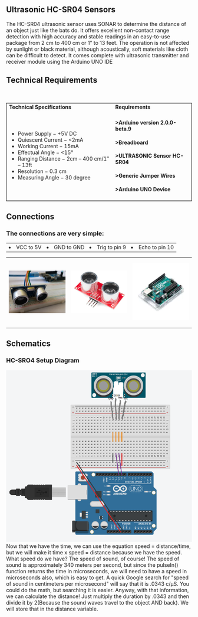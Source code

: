 

## Ultrasonic HC-SR04 Sensors

The HC-SR04 ultrasonic sensor uses SONAR to determine the distance of an object just like the bats do. It offers excellent non-contact range detection with high accuracy and stable readings in an easy-to-use package from 2 cm to 400 cm or 1” to 13 feet.  The operation is not affected by sunlight or black material, although acoustically, soft materials like cloth can be difficult to detect. It comes complete with ultrasonic transmitter and receiver module using the Arduino UNO IDE

## Technical Requirements
<p align="center"><table style="width:100%; border: 1px solid black;"</p>
 <tr>
  <td><strong> Technical Specifications<strong></td>
  <td><strong> Requirements</strong></td>
 </tr>
 
 
 
 <td>
<ul>
 <li>Power Supply − +5V DC</li>
 <li>Quiescent Current − <2mA</li>
 <li>Working Current − 15mA</li>
 <li>Effectual Angle − <15°</li>
 <li>Ranging Distance − 2cm – 400 cm/1″ – 13ft</li>
 <li>Resolution − 0.3 cm</li>
 <li>Measuring Angle − 30 degree</li>
</ul>
 </td>

<br>


 <td>

#### >Arduino version 2.0.0-beta.9
#### >Breadboard
#### >ULTRASONIC Sensor HC-SR04
#### >Generic Jumper Wires
#### >Arduino UNO Device
 </td>
</table>   

## Connections

### The connections are very simple:
<table>
 <tr>
<ul>
 <td><li>VCC to 5V</li></td>
 <td><li>GND to GND</li></td>
 <td><li>Trig to pin 9</li></td>
 <td><li>Echo to pin 10</li></td>
</ul>
 </tr>
 </table>
<table>
 <tr>
  <td><p><img src="Anuvab.webp" hieght="300px" Width="300px"></p></td>
  <td><p><img src="sed.webp" hieght="300px" Width="300px"></p></td>
  <td><p><img src="sed23.webp" hieght="300px" Width="300px"></p></td>
  
  
  
 </tr>
</table>

 ## Schematics
 ### HC-SRO4 Setup Diagram
 <img src="sed12.png" hieght="500px" Width="1500px">
 <br>
Now that we have the time, we can use the equation speed = distance/time, but we will make it time x speed = distance because we have the speed. What speed do we have? The speed of sound, of course! The speed of sound is approximately 340 meters per second, but since the pulseIn() function returns the time in microseconds, we will need to have a speed in microseconds also, which is easy to get. A quick Google search for "speed of sound in centimeters per microsecond" will say that it is .0343 c/μS. You could do the math, but searching it is easier. Anyway, with that information, we can calculate the distance! Just multiply the duration by .0343 and then divide it by 2(Because the sound waves travel to the object AND back). We will store that in the distance variable.
 
 



